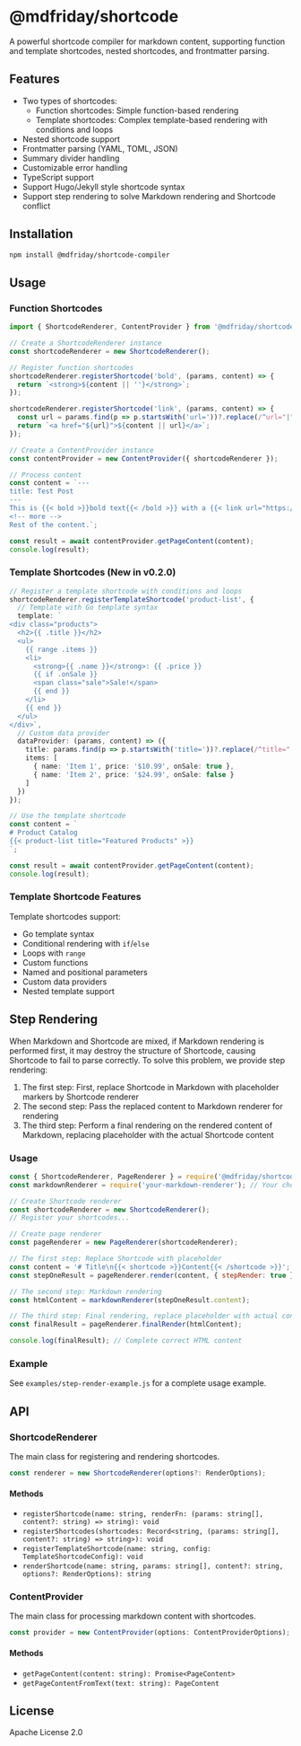 # @mdfriday/shortcode

A powerful shortcode compiler for markdown content, supporting function and template shortcodes, nested shortcodes, and frontmatter parsing.

## Features

- Two types of shortcodes:
  - Function shortcodes: Simple function-based rendering
  - Template shortcodes: Complex template-based rendering with conditions and loops
- Nested shortcode support
- Frontmatter parsing (YAML, TOML, JSON)
- Summary divider handling
- Customizable error handling
- TypeScript support
- Support Hugo/Jekyll style shortcode syntax
- Support step rendering to solve Markdown rendering and Shortcode conflict

## Installation

```bash
npm install @mdfriday/shortcode-compiler
```

## Usage

### Function Shortcodes

```typescript
import { ShortcodeRenderer, ContentProvider } from '@mdfriday/shortcode-compiler';

// Create a ShortcodeRenderer instance
const shortcodeRenderer = new ShortcodeRenderer();

// Register function shortcodes
shortcodeRenderer.registerShortcode('bold', (params, content) => {
  return `<strong>${content || ''}</strong>`;
});

shortcodeRenderer.registerShortcode('link', (params, content) => {
  const url = params.find(p => p.startsWith('url='))?.replace(/^url="|"$/g, '') || '#';
  return `<a href="${url}">${content || url}</a>`;
});

// Create a ContentProvider instance
const contentProvider = new ContentProvider({ shortcodeRenderer });

// Process content
const content = `---
title: Test Post
---
This is {{< bold >}}bold text{{< /bold >}} with a {{< link url="https://example.com" >}}link{{< /link >}}.
<!-- more -->
Rest of the content.`;

const result = await contentProvider.getPageContent(content);
console.log(result);
```

### Template Shortcodes (New in v0.2.0)

```typescript
// Register a template shortcode with conditions and loops
shortcodeRenderer.registerTemplateShortcode('product-list', {
  // Template with Go template syntax
  template: `
<div class="products">
  <h2>{{ .title }}</h2>
  <ul>
    {{ range .items }}
    <li>
      <strong>{{ .name }}</strong>: {{ .price }}
      {{ if .onSale }}
      <span class="sale">Sale!</span>
      {{ end }}
    </li>
    {{ end }}
  </ul>
</div>`,
  // Custom data provider
  dataProvider: (params, content) => ({
    title: params.find(p => p.startsWith('title='))?.replace(/^title="|"$/g, '') || 'Products',
    items: [
      { name: 'Item 1', price: '$10.99', onSale: true },
      { name: 'Item 2', price: '$24.99', onSale: false }
    ]
  })
});

// Use the template shortcode
const content = `
# Product Catalog
{{< product-list title="Featured Products" >}}
`;

const result = await contentProvider.getPageContent(content);
console.log(result);
```

### Template Shortcode Features

Template shortcodes support:
- Go template syntax
- Conditional rendering with `if`/`else`
- Loops with `range`
- Custom functions
- Named and positional parameters
- Custom data providers
- Nested template support

## Step Rendering

When Markdown and Shortcode are mixed, if Markdown rendering is performed first, it may destroy the structure of Shortcode, causing Shortcode to fail to parse correctly. To solve this problem, we provide step rendering:

1. The first step: First, replace Shortcode in Markdown with placeholder markers by Shortcode renderer
2. The second step: Pass the replaced content to Markdown renderer for rendering
3. The third step: Perform a final rendering on the rendered content of Markdown, replacing placeholder with the actual Shortcode content

### Usage

```javascript
const { ShortcodeRenderer, PageRenderer } = require('@mdfriday/shortcode-compiler');
const markdownRenderer = require('your-markdown-renderer'); // Your chosen Markdown renderer

// Create Shortcode renderer
const shortcodeRenderer = new ShortcodeRenderer();
// Register your shortcodes...

// Create page renderer
const pageRenderer = new PageRenderer(shortcodeRenderer);

// The first step: Replace Shortcode with placeholder
const content = '# Title\n{{< shortcode >}}Content{{< /shortcode >}}';
const stepOneResult = pageRenderer.render(content, { stepRender: true });

// The second step: Markdown rendering
const htmlContent = markdownRenderer(stepOneResult.content);

// The third step: Final rendering, replace placeholder with actual content
const finalResult = pageRenderer.finalRender(htmlContent);

console.log(finalResult); // Complete correct HTML content
```

### Example

See `examples/step-render-example.js` for a complete usage example.

## API

### ShortcodeRenderer

The main class for registering and rendering shortcodes.

```typescript
const renderer = new ShortcodeRenderer(options?: RenderOptions);
```

#### Methods

- `registerShortcode(name: string, renderFn: (params: string[], content?: string) => string): void`
- `registerShortcodes(shortcodes: Record<string, (params: string[], content?: string) => string>): void`
- `registerTemplateShortcode(name: string, config: TemplateShortcodeConfig): void`
- `renderShortcode(name: string, params: string[], content?: string, options?: RenderOptions): string`

### ContentProvider

The main class for processing markdown content with shortcodes.

```typescript
const provider = new ContentProvider(options: ContentProviderOptions);
```

#### Methods

- `getPageContent(content: string): Promise<PageContent>`
- `getPageContentFromText(text: string): PageContent`

## License

Apache License 2.0
